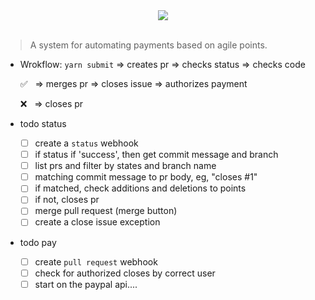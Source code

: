 <div align='center'> <img src='https://goo.gl/UxnfW1' /></div>
<br/>

> A system for automating payments based on agile points.

- Wrokflow: `yarn submit` ⇒ creates pr ⇒ checks status ⇒ checks code

    ✅ &nbsp; ⇒ merges pr ⇒  closes issue ⇒  authorizes payment

    ❌ &nbsp; ⇒ closes pr  



- todo status
  - [ ] create a `status` webhook
  - [ ] if status if 'success', then get commit message and branch
  - [ ] list prs and filter by states and branch name
  - [ ] matching commit message to pr body, eg, "closes #1"
  - [ ] if matched, check additions and deletions to points
  - [ ] if not, closes pr
  - [ ] merge pull request (merge button)
  - [ ] create a close issue exception

- todo pay
  - [ ] create `pull request` webhook
  - [ ] check for authorized closes by correct user
  - [ ] start on the paypal api....
